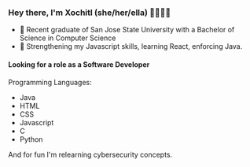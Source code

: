 ### Hey there, I'm Xochitl (she/her/ella) 👋👩🏽‍💻

<!--- <img src='https://user-images.githubusercontent.com/49567426/91652254-32dc4f80-ea4a-11ea-808f-77025bd85ea7.png'>)-->

- 🏢 Recent graduate of San Jose State University with a Bachelor of Science in Computer Science
- 🌱 Strengthening my Javascript skills, learning React, enforcing Java.

#### Looking for a role as a Software Developer

Programming Languages:
- Java
- HTML
- CSS
- Javascript
- C
- Python


And for fun I'm relearning cybersecurity concepts.
